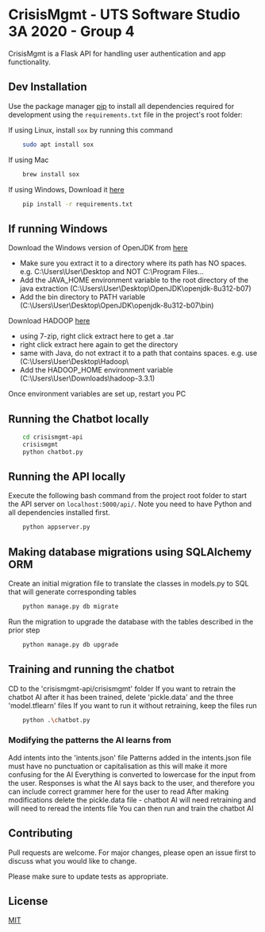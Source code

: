 # CrisisMgmt - UTS Software Studio 3A 2020 - Group 4

CrisisMgmt is a Flask API for handling user authentication and app functionality.

## Dev Installation

Use the package manager [pip](https://pip.pypa.io/en/stable/) to install all dependencies required for development using the `requirements.txt` file in the project's root folder:

If using Linux, install `sox` by running this command
```bash
    sudo apt install sox
```
If using Mac
```bash
    brew install sox
```
If using Windows, Download it [here](https://sourceforge.net/projects/sox/files/sox/)

```bash
    pip install -r requirements.txt
```
## If running Windows

Download the Windows version of OpenJDK from [here](https://adoptopenjdk.net/upstream.html?variant=openjdk8&jvmVariant=hotspot)
- Make sure you extract it to a directory where its path has NO spaces. e.g. C:\Users\User\Desktop and NOT C:\Program Files...
- Add the JAVA_HOME environment variable to the root directory of the java extraction (C:\Users\User\Desktop\OpenJDK\openjdk-8u312-b07)
- Add the bin directory to PATH variable (C:\Users\User\Desktop\OpenJDK\openjdk-8u312-b07\bin)

Download HADOOP [here](https://downloads.apache.org/hadoop/common/hadoop-3.3.1/hadoop-3.3.1.tar.gz)
- using 7-zip, right click extract here to get a .tar
- right click extract here again to get the directory
- same with Java, do not extract it to a path that contains spaces. e.g. use (C:\Users\User\Desktop\Hadoop\
- Add the HADOOP_HOME environment variable (C:\Users\User\Downloads\hadoop-3.3.1)

Once environment variables are set up, restart you PC

## Running the Chatbot locally

```bash
    cd crisismgmt-api
    crisismgmt
    python chatbot.py
```

## Running the API locally
Execute the following bash command from the project root folder to start the API server on `localhost:5000/api/`. Note you need to have Python and all dependencies installed first.
```bash
    python appserver.py
```

## Making database migrations using SQLAlchemy ORM
Create an initial migration file to translate the classes in models.py to SQL that will generate corresponding tables
```bash
    python manage.py db migrate
```
Run the migration to upgrade the database with the tables described in the prior step
```bash
    python manage.py db upgrade
```

## Training and running the chatbot
CD to the 'crisismgmt-api/crisismgmt' folder
If you want to retrain the chatbot AI after it has been trained, delete 'pickle.data' and the three 'model.tflearn' files
If you want to run it without retraining, keep the files
run
```bash
    python .\chatbot.py
```

### Modifying the patterns the AI learns from
Add intents into the 'intents.json' file
Patterns added in the intents.json file must have no punctuation or capitalisation as this will make it more confusing for the AI
Everything is converted to lowercase for the input from the user.
Responses is what the AI says back to the user, and therefore you can include correct grammer here for the user to read
After making modifications delete the pickle.data file - chatbot AI will need retraining and will need to reread the intents file
You can then run and train the chatbot AI

## Contributing
Pull requests are welcome. For major changes, please open an issue first to discuss what you would like to change.

Please make sure to update tests as appropriate.

## License
[MIT](https://choosealicense.com/licenses/mit/)

